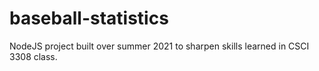 # baseball-statistics
NodeJS project built over summer 2021 to sharpen skills learned in CSCI 3308 class.

